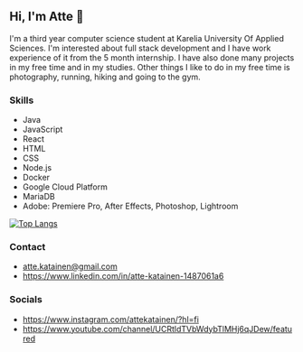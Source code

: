 ## Hi, I'm Atte 👋

I'm a third year computer science student at Karelia University Of Applied Sciences. I'm interested about full stack development and I have work experience of it from the 5 month internship. I have also done many projects in my free time and in my studies. Other things I like to do in my free time is photography, running, hiking and going to the gym.

### Skills
- Java
- JavaScript
- React
- HTML
- CSS
- Node.js
- Docker
- Google Cloud Platform
- MariaDB
- Adobe: Premiere Pro, After Effects, Photoshop, Lightroom

[![Top Langs](https://github-readme-stats.vercel.app/api/top-langs/?username=attekatainen)](https://github.com/anuraghazra/github-readme-stats)

### Contact
- atte.katainen@gmail.com
- https://www.linkedin.com/in/atte-katainen-1487061a6

### Socials
- https://www.instagram.com/attekatainen/?hl=fi
- https://www.youtube.com/channel/UCRtldTVbWdybTlMHj6qJDew/featured

